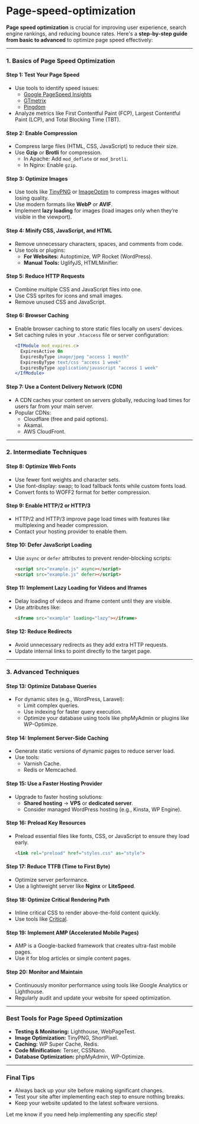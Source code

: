 # Page-speed-optimization

**Page speed optimization** is crucial for improving user experience, search engine rankings, and reducing bounce rates. Here's a **step-by-step guide from basic to advanced** to optimize page speed effectively:

---

### **1. Basics of Page Speed Optimization**

#### **Step 1: Test Your Page Speed**
- Use tools to identify speed issues:
  - [Google PageSpeed Insights](https://pagespeed.web.dev/)
  - [GTmetrix](https://gtmetrix.com/)
  - [Pingdom](https://tools.pingdom.com/)
- Analyze metrics like First Contentful Paint (FCP), Largest Contentful Paint (LCP), and Total Blocking Time (TBT).

#### **Step 2: Enable Compression**
- Compress large files (HTML, CSS, JavaScript) to reduce their size.
- Use **Gzip** or **Brotli** for compression.
  - In Apache: Add `mod_deflate` or `mod_brotli`.
  - In Nginx: Enable `gzip`.

#### **Step 3: Optimize Images**
- Use tools like [TinyPNG](https://tinypng.com/) or [ImageOptim](https://imageoptim.com/) to compress images without losing quality.
- Use modern formats like **WebP** or **AVIF**.
- Implement **lazy loading** for images (load images only when they’re visible in the viewport).

#### **Step 4: Minify CSS, JavaScript, and HTML**
- Remove unnecessary characters, spaces, and comments from code.
- Use tools or plugins:
  - **For Websites:** Autoptimize, WP Rocket (WordPress).
  - **Manual Tools:** UglifyJS, HTMLMinifier.

#### **Step 5: Reduce HTTP Requests**
- Combine multiple CSS and JavaScript files into one.
- Use CSS sprites for icons and small images.
- Remove unused CSS and JavaScript.

#### **Step 6: Browser Caching**
- Enable browser caching to store static files locally on users’ devices.
- Set caching rules in your `.htaccess` file or server configuration:
  ```apache
  <IfModule mod_expires.c>
    ExpiresActive On
    ExpiresByType image/jpeg "access 1 month"
    ExpiresByType text/css "access 1 week"
    ExpiresByType application/javascript "access 1 week"
  </IfModule>
  ```

#### **Step 7: Use a Content Delivery Network (CDN)**
- A CDN caches your content on servers globally, reducing load times for users far from your main server.
- Popular CDNs:
  - Cloudflare (free and paid options).
  - Akamai.
  - AWS CloudFront.

---

### **2. Intermediate Techniques**

#### **Step 8: Optimize Web Fonts**
- Use fewer font weights and character sets.
- Use font-display: swap; to load fallback fonts while custom fonts load.
- Convert fonts to WOFF2 format for better compression.

#### **Step 9: Enable HTTP/2 or HTTP/3**
- HTTP/2 and HTTP/3 improve page load times with features like multiplexing and header compression.
- Contact your hosting provider to enable them.

#### **Step 10: Defer JavaScript Loading**
- Use `async` or `defer` attributes to prevent render-blocking scripts:
  ```html
  <script src="example.js" async></script>
  <script src="example.js" defer></script>
  ```

#### **Step 11: Implement Lazy Loading for Videos and Iframes**
- Delay loading of videos and iframe content until they are visible.
- Use attributes like:
  ```html
  <iframe src="example" loading="lazy"></iframe>
  ```

#### **Step 12: Reduce Redirects**
- Avoid unnecessary redirects as they add extra HTTP requests.
- Update internal links to point directly to the target page.

---

### **3. Advanced Techniques**

#### **Step 13: Optimize Database Queries**
- For dynamic sites (e.g., WordPress, Laravel):
  - Limit complex queries.
  - Use indexing for faster query execution.
  - Optimize your database using tools like phpMyAdmin or plugins like WP-Optimize.

#### **Step 14: Implement Server-Side Caching**
- Generate static versions of dynamic pages to reduce server load.
- Use tools:
  - Varnish Cache.
  - Redis or Memcached.

#### **Step 15: Use a Faster Hosting Provider**
- Upgrade to faster hosting solutions:
  - **Shared hosting** → **VPS** or **dedicated server**.
  - Consider managed WordPress hosting (e.g., Kinsta, WP Engine).

#### **Step 16: Preload Key Resources**
- Preload essential files like fonts, CSS, or JavaScript to ensure they load early.
  ```html
  <link rel="preload" href="styles.css" as="style">
  ```

#### **Step 17: Reduce TTFB (Time to First Byte)**
- Optimize server performance.
- Use a lightweight server like **Nginx** or **LiteSpeed**.

#### **Step 18: Optimize Critical Rendering Path**
- Inline critical CSS to render above-the-fold content quickly.
- Use tools like [Critical](https://github.com/addyosmani/critical).

#### **Step 19: Implement AMP (Accelerated Mobile Pages)**
- AMP is a Google-backed framework that creates ultra-fast mobile pages.
- Use it for blog articles or simple content pages.

#### **Step 20: Monitor and Maintain**
- Continuously monitor performance using tools like Google Analytics or Lighthouse.
- Regularly audit and update your website for speed optimization.

---

### **Best Tools for Page Speed Optimization**
- **Testing & Monitoring:** Lighthouse, WebPageTest.
- **Image Optimization:** TinyPNG, ShortPixel.
- **Caching:** WP Super Cache, Redis.
- **Code Minification:** Terser, CSSNano.
- **Database Optimization:** phpMyAdmin, WP-Optimize.

---

### Final Tips
- Always back up your site before making significant changes.
- Test your site after implementing each step to ensure nothing breaks.
- Keep your website updated to the latest software versions.

Let me know if you need help implementing any specific step!
